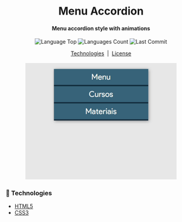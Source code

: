 <div align="center">
    <!-- Top Title -->
	<h1>
		Menu Accordion
	</h1>
    <!-- Subtitle/Description -->
	<h4>Menu accordion style with animations</h4>
	<p>
    <!-- Image Shields -->
	<img alt="Language Top" src="https://img.shields.io/github/languages/top/joaovictornsv/menu-accordion-html-css">
	<img alt="Languages Count" src="https://img.shields.io/github/languages/count/joaovictornsv/menu-accordion-html-css">
	<img alt="Last Commit" src="https://img.shields.io/github/last-commit/joaovictornsv/menu-accordion-html-css">

</p>
<!-- Nav Menu -->
<a href=#telescope-tecnologias>Technologies</a>&nbsp&nbsp|&nbsp&nbsp<a href="#memo-licença">License</a><br/><br/>

<!-- Gif/Image of Example -->
<img width="400" src="menu-accordion-gif.gif">
</div>


### :rocket: Technologies

- [HTML5](https://developer.mozilla.org/pt-BR/docs/Web/HTML)
- [CSS3](https://developer.mozilla.org/pt-BR/docs/Web/CSS)

